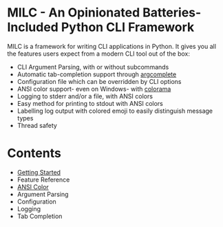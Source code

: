 # MILC - An Opinionated Batteries-Included Python CLI Framework

MILC is a framework for writing CLI applications in Python. It gives you
all the features users expect from a modern CLI tool out of the box:

* CLI Argument Parsing, with or without subcommands
* Automatic tab-completion support through [argcomplete](https://github.com/kislyuk/argcomplete)
* Configuration file which can be overridden by CLI options
* ANSI color support- even on Windows- with [colorama](https://github.com/tartley/colorama)
* Logging to stderr and/or a file, with ANSI colors
* Easy method for printing to stdout with ANSI colors
* Labelling log output with colored emoji to easily distinguish message types
* Thread safety

# Contents

* [Getting Started](getting_started.md)
* Feature Reference
 * [ANSI Color](ANSI.md)
 * Argument Parsing
 * Configuration
 * Logging
 * Tab Completion
